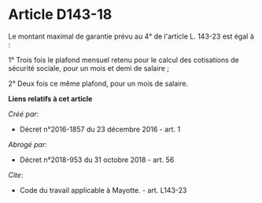 # Article D143-18

Le montant maximal de garantie prévu au 4° de l'article L. 143-23 est égal à : 

1° Trois fois le plafond mensuel retenu pour le calcul des cotisations de sécurité sociale, pour un mois et demi de
salaire ; 

2° Deux fois ce même plafond, pour un mois de salaire.

**Liens relatifs à cet article**

_Créé par_:

  - Décret n°2016-1857 du 23 décembre 2016 - art. 1

_Abrogé par_:

  - Décret n°2018-953 du 31 octobre 2018 - art. 56

_Cite_:

  - Code du travail applicable à Mayotte. - art. L143-23
